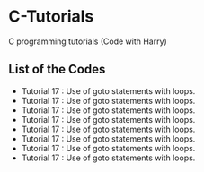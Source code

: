 # C-Tutorials
C programming tutorials (Code with Harry)


## List of the Codes
<ul>
  <li>Tutorial 17 : Use of goto statements with loops.</li>
  <li>Tutorial 17 : Use of goto statements with loops.</li>
  <li>Tutorial 17 : Use of goto statements with loops.</li>
  <li>Tutorial 17 : Use of goto statements with loops.</li>
  <li>Tutorial 17 : Use of goto statements with loops.</li>
  <li>Tutorial 17 : Use of goto statements with loops.</li>
  <li>Tutorial 17 : Use of goto statements with loops.</li>
  <li>Tutorial 17 : Use of goto statements with loops.</li>
</ul>
